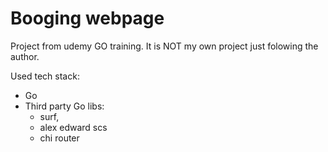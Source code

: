 # Booging webpage

Project from udemy GO training. It is NOT my own project just folowing the author.

Used tech stack:
- Go 
- Third party Go libs: 
  - surf, 
  - alex edward scs
  - chi router




